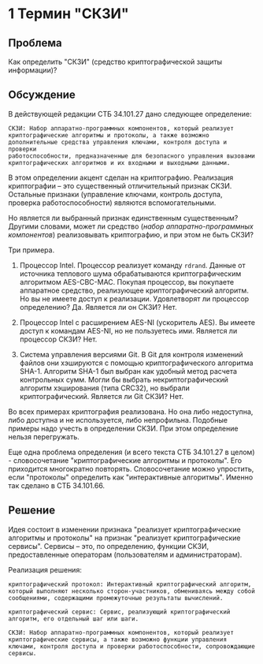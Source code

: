 # 1 Термин "СКЗИ"

## Проблема

Как определить "СКЗИ" (средство криптографической защиты информации)?

## Обсуждение

В действующей редакции СТБ 34.101.27 дано следующее определение:

    СКЗИ: Набор аппаратно-программных компонентов, который реализует
    криптографические алгоритмы и протоколы, а также возможно
    дополнительные средства управления ключами, контроля доступа и проверки
    работоспособности, предназначенные для безопасного управления вызовами
    криптографических алгоритмов и их входными и выходными данными.

В этом определении акцент сделан на криптографию. Реализация криптографии –
это существенный отличительный признак СКЗИ. Остальные признаки (управление
ключами, контроль доступа, проверка работоспособности) являются
вспомогательными.

Но является ли выбранный признак единственным существенным? Другими
словами, может ли средство (*набор аппаратно-программных компонентов*)
реализовывать криптографию, и при этом не быть СКЗИ?

Три примера.

1. Процессор Intel. Процессор реализует команду `rdrand`. Данные от
источника теплового шума обрабатываются криптографическим алгоритмом
AES-CBC-MAC. Покупая процессор, вы покупаете аппаратное средство,
реализующее криптографический алгоритм. Но вы не имеете доступ к
реализации. Удовлетворят ли процессор определению? Да. Является ли он СКЗИ?
Нет.

2. Процессор Intel с расширением AES-NI (ускоритель AES). Вы имеете доступ
к командам AES-NI, но не пользуетесь ими. Является ли процессор СКЗИ? Нет.

3. Система управления версиями Git. В Git для контроля изменений файлов они
хэшируются с помощью криптографического алгоритма SHA-1. Алгоритм SHA-1 был
выбран как удобный метод расчета контрольных сумм. Могли бы выбрать
некриптографический алгоритм хэширования (типа CRC32), но выбрали
криптографический. Является ли Git СКЗИ? Нет.

Во всех примерах криптография реализована. Но она либо недоступна, либо 
доступна и не используется, либо непрофильна. Подобные примеры надо учесть 
в определении СКЗИ. При этом определение нельзя перегружать.

Еще одна проблема определения (и всего текста СТБ 34.101.27 в целом) -
словосочетание "криптографические алгоритмы и протоколы". Его приходится
многократно повторять. Словосочетание можно упростить, если "протоколы"
определить как "интерактивные алгоритмы". Именно так сделано в СТБ
34.101.66.

## Решение

Идея состоит в изменении признака "реализует криптографические алгоритмы и
протоколы" на признак "реализует криптографические сервисы". Сервисы – это,
по определению, функции СКЗИ, предоставленные операторам (пользователям и
администраторам).

Реализация решения:

    криптографический протокол: Интерактивный криптографический алгоритм,
    который выполняют несколько сторон-участников, обмениваясь между собой
    сообщениями, содержащими промежуточные результаты вычислений.

    криптографический сервис: Сервис, реализующий криптографический 
    алгоритм, его отдельный шаг или шаги.

    СКЗИ: Набор аппаратно-программных компонентов, который реализует
    криптографические сервисы, а также возможно функции управления 
    ключами, контроля доступа и проверки работоспособности, сопровождающие 
    сервисы. 

